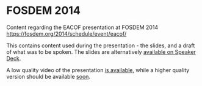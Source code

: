 FOSDEM 2014
===========

Content regarding the EACOF presentation at FOSDEM 2014 https://fosdem.org/2014/schedule/event/eacof/

This contains content used during the presentation - the slides, and a draft of what was to be spoken. The slides are alternatively [available on Speaker Deck](https://speakerdeck.com/hayfield/eacof-the-energy-aware-computing-framework).

A low quality video of the presentation [is available]( http://mirrors.dotsrc.org/fosdem/2014/previews/fosdem/fosdem_2014/dv/AW1126/2014-02-02/15_14_20.ogv), while a higher quality version should be available [soon](https://fosdem.org/2014/news/2014-02-06-first-videos/).
